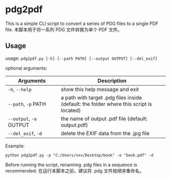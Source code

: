 # pdg2pdf

This is a simple CLI script to convert a series of PDG files to a single PDF file. 
本脚本用于将一系列 PDG 文件转换为单个 PDF 文件。

## Usage

usage: `pdg2pdf.py [-h] [--path PATH] [--output OUTPUT] [--del_exif]`

optional arguments:

| Arguments               | Description                                                  |
| ----------------------- | ------------------------------------------------------------ |
| `-h`, `--help`          | show this help message and exit                              |
| `--path`, `-p` PATH     | a path with target .pdg files inside <br />(default: the folder where this script is located) |
| `--output`, `-o` OUTPUT | the name of output .pdf file (default: output.pdf)           |
| `--del_exif`, `-d`      | delete the EXIF data from the .jpg file                      |

Example: 

`python pdg2pdf.py -p "C:/Users/xxx/Desktop/book" -o "book.pdf" -d`

Before running the script, renamimg .pdg files in a sequence is recommended.
在运行本脚本之前，建议将 .pdg 文件按顺序重命名。